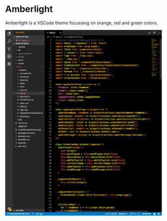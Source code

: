 # Amberlight

Amberlight is a VSCode theme focussing on orange, red and green colors.

![screenshot](https://github.com/sfreeman422/Amberlight/blob/master/pics/amberlight.png)